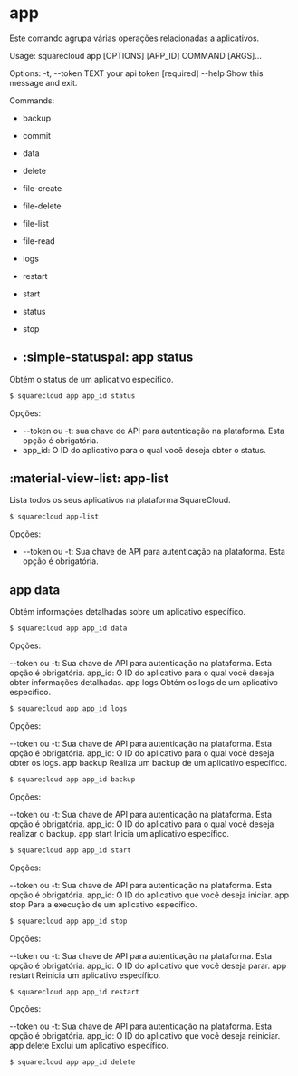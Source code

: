 # app

Este comando agrupa várias operações relacionadas a aplicativos.

Usage: squarecloud app [OPTIONS] [APP_ID] COMMAND [ARGS]...

Options:
  -t, --token TEXT  your api token  [required]
  --help            Show this message and exit.

Commands:

- backup
- commit
- data
- delete
- file-create
- file-delete
- file-list
- file-read
- logs
- restart
- start
- status
- stop

- ## :simple-statuspal: app status

Obtém o status de um aplicativo específico.

````bash
$ squarecloud app app_id status
````

Opções:

- --token ou -t: sua chave de API para autenticação na plataforma. Esta opção é
  obrigatória.
- app_id: O ID do aplicativo para o qual você deseja obter o status.

## :material-view-list: app-list

Lista todos os seus aplicativos na plataforma SquareCloud.

````bash
$ squarecloud app-list
````

Opções:

- --token ou -t: Sua chave de API para autenticação na plataforma. Esta opção é 
  obrigatória.

## app data

Obtém informações detalhadas sobre um aplicativo específico.

````bash
$ squarecloud app app_id data
````

Opções:

--token ou -t: Sua chave de API para autenticação na plataforma. Esta opção é
obrigatória.
app_id: O ID do aplicativo para o qual você deseja obter informações
detalhadas.
app logs
Obtém os logs de um aplicativo específico.

````bash
$ squarecloud app app_id logs
````

Opções:

--token ou -t: Sua chave de API para autenticação na plataforma. Esta opção é
obrigatória.
app_id: O ID do aplicativo para o qual você deseja obter os logs.
app backup
Realiza um backup de um aplicativo específico.

````bash
$ squarecloud app app_id backup
````

Opções:

--token ou -t: Sua chave de API para autenticação na plataforma. Esta opção é
obrigatória.
app_id: O ID do aplicativo para o qual você deseja realizar o backup.
app start
Inicia um aplicativo específico.

````bash
$ squarecloud app app_id start
````

Opções:

--token ou -t: Sua chave de API para autenticação na plataforma. Esta opção é
obrigatória.
app_id: O ID do aplicativo que você deseja iniciar.
app stop
Para a execução de um aplicativo específico.

````bash
$ squarecloud app app_id stop
````

Opções:

--token ou -t: Sua chave de API para autenticação na plataforma. Esta opção é
obrigatória.
app_id: O ID do aplicativo que você deseja parar.
app restart
Reinicia um aplicativo específico.

````bash
$ squarecloud app app_id restart
````

Opções:

--token ou -t: Sua chave de API para autenticação na plataforma. Esta opção é
obrigatória.
app_id: O ID do aplicativo que você deseja reiniciar.
app delete
Exclui um aplicativo específico.

````bash
$ squarecloud app app_id delete
````
